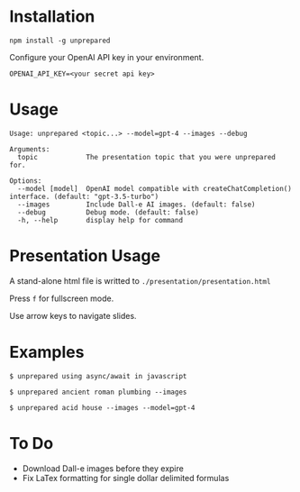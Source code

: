 # Installation
```
npm install -g unprepared
```

Configure your OpenAI API key in your environment.
```
OPENAI_API_KEY=<your secret api key>
```

# Usage
``` 
Usage: unprepared <topic...> --model=gpt-4 --images --debug

Arguments:
  topic            The presentation topic that you were unprepared for.

Options:
  --model [model]  OpenAI model compatible with createChatCompletion() interface. (default: "gpt-3.5-turbo")
  --images         Include Dall-e AI images. (default: false)
  --debug          Debug mode. (default: false)
  -h, --help       display help for command
```

# Presentation Usage

A stand-alone html file is writted to `./presentation/presentation.html`

Press `f` for fullscreen mode.

Use arrow keys to navigate slides.


# Examples

```
$ unprepared using async/await in javascript 
```

```
$ unprepared ancient roman plumbing --images 
```

```
$ unprepared acid house --images --model=gpt-4 
```

# To Do
* Download Dall-e images before they expire 
* Fix LaTex formatting for single dollar delimited formulas
